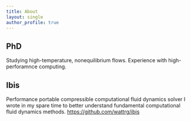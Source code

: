 ```yaml
---
title: About
layout: single
author_profile: true
---
```


## PhD
Studying high-temperature, nonequilibrium flows.
Experience with high-perforamnce computing.

## Ibis
Performance portable compressible computational fluid dynamics solver I wrote in my spare time to better understand fundamental computational fluid dynamics methods.
https://github.com/wattrg/ibis

